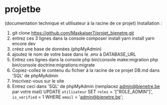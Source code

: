 # projetbe
(documentation technique et utilisateur à la racine de ce projet)
Installation :
1. git clone https://github.com/Maxkaiser7/projet_bienetre.git
2. entrez ces 3 lignes dans la console 
composer install
yarn install
yarn encore dev
3. créez une base de données (phpMyAdmin)
4. ajoutez le nom de votre base dans le .env à DATABASE_URL
5. Entrez ces lignes dans la console 
php bin/console make:migration 
php bin/console doctrine:migrations:migrate
6. Copiez-collez le contenu du fichier à la racine de ce projet DB.md dans 'SQL' de phpMyAdmin
7. Inscrivez-vous sur le site
8. Entrez ceci dans 'SQL' de phpMyAdmin (remplacez admin@bienetre.be par votre mail)
UPDATE `utilisateur`
   SET `roles` = '[\"ROLE_ADMIN\"]', `is_verified` = 1
   WHERE `email` = 'admin@bienetre.be';
